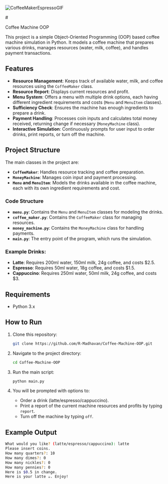 ![CoffeeMakerEspressoGIF](https://github.com/user-attachments/assets/b2050178-9e0b-498e-ae7f-2c10d433b5c9)

#<div style=center> Coffee Machine OOP <div>

This project is a simple Object-Oriented Programming (OOP) based coffee machine simulation in Python. It models a coffee machine that prepares various drinks, manages resources (water, milk, coffee), and handles payment transactions.

## Features

- **Resource Management**: Keeps track of available water, milk, and coffee resources using the `CoffeeMaker` class.
- **Resource Report**: Displays current resources and profit.
- **Menu System**: Offers a menu with multiple drink options, each having different ingredient requirements and costs (`Menu` and `MenuItem` classes).
- **Sufficiency Check**: Ensures the machine has enough ingredients to prepare a drink.
- **Payment Handling**: Processes coin inputs and calculates total money received, returning change if necessary (`MoneyMachine` class).
- **Interactive Simulation**: Continuously prompts for user input to order drinks, print reports, or turn off the machine.

## Project Structure

The main classes in the project are:

- **`CoffeeMaker`**: Handles resource tracking and coffee preparation.
- **`MoneyMachine`**: Manages coin input and payment processing.
- **`Menu` and `MenuItem`**: Models the drinks available in the coffee machine, each with its own ingredient requirements and cost.

### Code Structure
- **`menu.py`**: Contains the `Menu` and `MenuItem` classes for modeling the drinks.
- **`coffee_maker.py`**: Contains the `CoffeeMaker` class for managing resources.
- **`money_machine.py`**: Contains the `MoneyMachine` class for handling payments.
- **`main.py`**: The entry point of the program, which runs the simulation.

### Example Drinks:
- **Latte**: Requires 200ml water, 150ml milk, 24g coffee, and costs $2.5.
- **Espresso**: Requires 50ml water, 18g coffee, and costs $1.5.
- **Cappuccino**: Requires 250ml water, 50ml milk, 24g coffee, and costs $3.

## Requirements

- Python 3.x

## How to Run

1. Clone this repository:

    ```bash
    git clone https://github.com/R-Madhavan/Coffee-Machine-OOP.git
    ```

2. Navigate to the project directory:

    ```bash
    cd Coffee-Machine-OOP
    ```

3. Run the main script:

    ```bash
    python main.py
    ```

4. You will be prompted with options to:
   - Order a drink (latte/espresso/cappuccino).
   - Print a report of the current machine resources and profits by typing `report`.
   - Turn off the machine by typing `off`.

## Example Output

```bash
What would you like? (latte/espresso/cappuccino): latte
Please insert coins.
How many quarters?: 10
How many dimes?: 0
How many nickles?: 0
How many pennies?: 0
Here is $0.5 in change.
Here is your latte ☕️. Enjoy!
```
